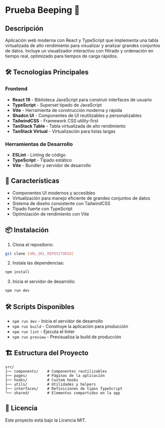 # Prueba Beeping 🚀

## Descripción
Aplicación web moderna con React y TypeScript que implementa una tabla virtualizada de alto rendimiento para visualizar y analizar grandes conjuntos de datos. Incluye un visualizador interactivo con filtrado y ordenación en tiempo real, optimizado para tiempos de carga rápidos.

## 🛠️ Tecnologías Principales

### Frontend
- **React 19** - Biblioteca JavaScript para construir interfaces de usuario
- **TypeScript** - Superset tipado de JavaScript
- **Vite** - Herramienta de construcción moderna y rápida
- **Shadcn UI** - Componentes de UI reutilizables y personalizables
- **TailwindCSS** - Framework CSS utility-first
- **TanStack Table** - Tabla virtualizada de alto rendimiento
- **TanStack Virtual** - Virtualización para listas largas

### Herramientas de Desarrollo
- **ESLint** - Linting de código
- **TypeScript** - Tipado estático
- **Vite** - Bundler y servidor de desarrollo

## 🚀 Características
- Componentes UI modernos y accesibles
- Virtualización para manejo eficiente de grandes conjuntos de datos
- Sistema de diseño consistente con TailwindCSS
- Tipado fuerte con TypeScript
- Optimización de rendimiento con Vite

## 📦 Instalación

1. Clona el repositorio:
```bash
git clone [URL_DEL_REPOSITORIO]
```

2. Instala las dependencias:
```bash
npm install
```

3. Inicia el servidor de desarrollo:
```bash
npm run dev
```

## 🛠️ Scripts Disponibles

- `npm run dev` - Inicia el servidor de desarrollo
- `npm run build` - Construye la aplicación para producción
- `npm run lint` - Ejecuta el linter
- `npm run preview` - Previsualiza la build de producción

## 🏗️ Estructura del Proyecto
```
src/
├── components/    # Componentes reutilizables
├── pages/         # Páginas de la aplicación
├── hooks/         # Custom hooks
├── utils/         # Utilidades y helpers
├── interfaces/    # Definiciones de tipos TypeScript
└── shared/        # Elementos compartidos en la app
```

## 📝 Licencia
Este proyecto está bajo la Licencia MIT. 
